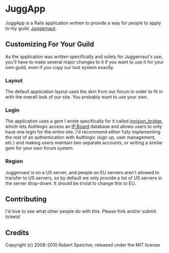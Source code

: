 # JuggApp

JuggApp is a Rails application written to provide a way for people to apply to my guild, [Juggernaut](http://www.juggernautguild.com).

## Customizing For Your Guild

As the application was written specifically and solely for Juggernaut's use, you'll have to make several major changes to it if you want to use it for your own guild, even if you copy our loot system exactly.

### Layout

The default application layout uses the skin from our forum in order to fit in with the overall look of our site. You probably want to use your own.

### Login

The application uses a gem I wrote specifically for it called [invision_bridge](http://github.com/tsigo/invision_bridge), which lets Authlogic access an [IP.Board](http://www.invisionpower.com) database and allows users to only have one login for the entire site. I'd recommend either fully implementing the rest of an authentication with Authlogic (sign up, user management, etc.) and making users maintain two separate accounts, or writing a similar gem for your own forum system.

### Region

Juggernaut is on a US server, and people on EU servers aren't allowed to transfer to US servers, so by default we only provide a list of US servers in the server drop-down. It should be trivial to change this to EU.

## Contributing

I'd love to see what other people do with this. Please fork and/or submit tickets!

## Credits

Copyright (c) 2008-2010 Robert Speicher, released under the MIT license
